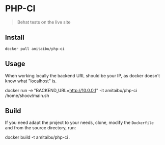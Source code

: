 # PHP-CI

> Behat tests on the live site

## Install

``docker pull amitaibu/php-ci``

## Usage

When working locally the backend URL should be your IP, as docker doesn't know what "localhost" is.

docker run -e "BACKEND_URL=http://10.0.0.1" -it amitaibu/php-ci /home/shoov/main.sh <build-id> <access-token>


## Build

If you need adapt the project to your needs, clone, modify the `Dockerfile` and from the source directory, run:

docker build -t amitaibu/php-ci .
